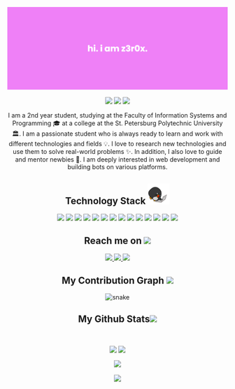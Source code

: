 <p align="center">
</p align="center">
<img src="https://github.com/z3r0xxx/z3r0xxx/blob/main/images/banner1.png" />

<p align="center">
	<img src="https://badges.pufler.dev/visits/z3r0xxx/z3r0xxx"/> 
	<img src="https://badges.pufler.dev/repos/z3r0xxx"/>
	<img src="https://badges.pufler.dev/commits/monthly/z3r0xxx" />
</p>

<p align="center">
	I am a 2nd year student, studying at the Faculty of Information Systems and Programming 🎓 at a college at the St. Petersburg Polytechnic University 🏛. I am a passionate student who is always ready to learn and work with different technologies and fields 💡. I love to research new technologies and use them to solve real-world problems ✨. In addition, I also love to guide and mentor newbies 👨. I am deeply interested in web development and building bots on various platforms.
</p>  

<h2 align="center">Technology Stack <img src="https://github.com/z3r0xxx/z3r0xxx/blob/main/images/laptop.gif" width="50"></h2>
<p align="center">
	<img src="https://img.shields.io/badge/C-00599C?style=flat-square&logo=c&logoColor=white"/>
	<img src="https://img.shields.io/badge/-java-E34A86?style=flat-square&logo=java"/>
	<img src="https://img.shields.io/badge/-C++-00599C?style=flat-square&logo=c"/>
	<img src="https://img.shields.io/badge/-HTML5-E34F26?style=flat-square&logo=html5&logoColor=white"/>
	<img src="https://img.shields.io/badge/-CSS3-1572B6?style=flat-square&logo=css3"/>
	<img src="https://img.shields.io/badge/-Bootstrap-563D7C?style=flat-square&logo=bootstrap"/>
	<img src="https://img.shields.io/badge/-Heroku-430098?style=flat-square&logo=heroku"/>
	<img src="https://img.shields.io/badge/-JavaScript-black?style=flat-square&logo=javascript"/>
	<img src="https://img.shields.io/badge/-Nodejs-black?style=flat-square&logo=Node.js"/>
	<img src="https://img.shields.io/badge/-React-black?style=flat-square&logo=react"/>
	<img src="https://img.shields.io/badge/-MongoDB-black?style=flat-square&logo=mongodb"/>
	<img src="https://img.shields.io/badge/-MySQL-black?style=flat-square&logo=mysql"/>
	<img src="https://img.shields.io/badge/-Git-black?style=flat-square&logo=git"/>
	<img src="https://img.shields.io/badge/-GitHub-black?style=flat-square&logo=github"/>
</p>

<h2 align="center">Reach me on <img src="https://media0.giphy.com/media/jqNPzdTTxQfOgOqpO4/source.gif" width="50"></h2>

<p align="center">
	<a href="mailto: ritikpr307@gmail.com">
		<img src="https://img.shields.io/badge/-ritikpr307-c14438?style=flat-square&logo=Gmail&logoColor=white&link=mailto:ritikpr307@gmail.com"/>
	</a>
	<a href="https://www.linkedin.com/in/ritik-rawal-698a18142/">
		<img src="https://img.shields.io/badge/-ritikrawal-blue?style=flat-square&logo=Linkedin&logoColor=white&link=https://www.linkedin.com/in/ritik-rawal-698a18142/"/>
	</a>
	<a href="https://twitter.com/ritikhere307">
		<img src="https://img.shields.io/badge/-ritikhere307-blue?style=flat-square&logo=twitter&logoColor=white&link=https://twitter.com/ritikhere307"/>
	</a>
</p>


<h2 align="center">
	My Contribution Graph <img src="https://media.giphy.com/media/xUA7aZeLE2e0P7Znz2/giphy.gif" width="50">
</h2>
<p align="center">
	<img src="https://github.com/ritik307/ritik307/raw/output/github-contribution-grid-snake.svg" alt="snake"></center>
</p>

<h2 align="center">
	My Github Stats<img src="https://media.giphy.com/media/VgCDAzcKvsR6OM0uWg/giphy.gif" width="50">
</h2>
 
<br>

<p align = "center">
	<img  src = "https://github-readme-stats.vercel.app/api?username=z3r0xxx&show_icons=true&theme=radical&line_height=27">
	<img src = "https://github-readme-stats.vercel.app/api/top-langs/?username=z3r0xxx&theme=radical">
</p>

<p align = "center">
 <img  src="https://github-readme-streak-stats.herokuapp.com/?user=v&show_icons=true&locale=en&layout=compact&theme=radical&line_height=0" />
</p> 

<p align = "center">
 <img src="https://activity-graph.herokuapp.com/graph?username=z3r0xxx&theme=redical">
</p> 

